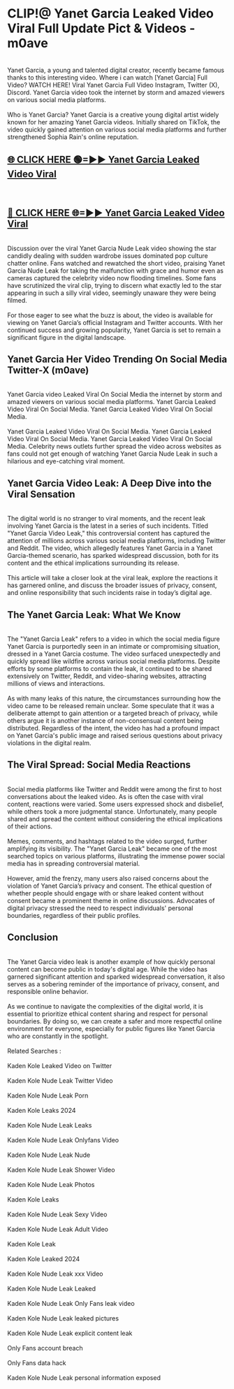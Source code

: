 # CLIP!@ Yanet Garcia Leaked Video Viral Full Update Pict & Videos - m0ave
<br>
Yanet Garcia, a young and talented digital creator, recently became famous thanks to this interesting video. Where i can watch [Yanet Garcia] Full Video? WATCH HERE! Viral Yanet Garcia Full Video Instagram, Twitter (X), Discord. Yanet Garcia video took the internet by storm and amazed viewers on various social media platforms.
<br><br>
Who is Yanet Garcia? Yanet Garcia is a creative young digital artist widely known for her amazing Yanet Garcia videos. Initially shared on TikTok, the video quickly gained attention on various social media platforms and further strengthened Sophia Rain's online reputation.
<br>
<h2><a href="https://bestclip.site?title=Yanet_Garcia">🌐 CLICK HERE 🟢=►► Yanet Garcia Leaked Video Viral</a></h2>
<br>
<h2><a href="https://bestclip.site?title=Yanet_Garcia">🔴 CLICK HERE 🌐=►► Yanet Garcia Leaked Video Viral</a></h2>
<br>
Discussion over the viral Yanet Garcia Nude Leak video showing the star candidly dealing with sudden wardrobe issues dominated pop culture chatter online. Fans watched and rewatched the short video, praising Yanet Garcia Nude Leak for taking the malfunction with grace and humor even as cameras captured the celebrity video now flooding timelines. Some fans have scrutinized the viral clip, trying to discern what exactly led to the star appearing in such a silly viral video, seemingly unaware they were being filmed.
<br><br>
For those eager to see what the buzz is about, the video is available for viewing on Yanet Garcia’s official Instagram and Twitter accounts. With her continued success and growing popularity, Yanet Garcia is set to remain a significant figure in the digital landscape.
<br>
<h2>Yanet Garcia Her Video Trending On Social Media Twitter-X (m0ave)</h2>
<br>
Yanet Garcia video Leaked Viral On Social Media the internet by storm and amazed viewers on various social media platforms. Yanet Garcia Leaked Video Viral On Social Media. Yanet Garcia Leaked Video Viral On Social Media.
<br><br>
Yanet Garcia Leaked Video Viral On Social Media. Yanet Garcia Leaked Video Viral On Social Media. Yanet Garcia Leaked Video Viral On Social Media. Celebrity news outlets further spread the video across websites as fans could not get enough of watching Yanet Garcia Nude Leak in such a hilarious and eye-catching viral moment.
<br>
<h2>Yanet Garcia Video Leak: A Deep Dive into the Viral Sensation</h2>
<br>
The digital world is no stranger to viral moments, and the recent leak involving Yanet Garcia is the latest in a series of such incidents. Titled "Yanet Garcia Video Leak," this controversial content has captured the attention of millions across various social media platforms, including Twitter and Reddit. The video, which allegedly features Yanet Garcia in a Yanet Garcia-themed scenario, has sparked widespread discussion, both for its content and the ethical implications surrounding its release.
<br><br>
This article will take a closer look at the viral leak, explore the reactions it has garnered online, and discuss the broader issues of privacy, consent, and online responsibility that such incidents raise in today’s digital age.
<br>
<h2>The Yanet Garcia Leak: What We Know</h2>
<br>
The "Yanet Garcia Leak" refers to a video in which the social media figure Yanet Garcia is purportedly seen in an intimate or compromising situation, dressed in a Yanet Garcia costume. The video surfaced unexpectedly and quickly spread like wildfire across various social media platforms. Despite efforts by some platforms to contain the leak, it continued to be shared extensively on Twitter, Reddit, and video-sharing websites, attracting millions of views and interactions.
<br><br>
As with many leaks of this nature, the circumstances surrounding how the video came to be released remain unclear. Some speculate that it was a deliberate attempt to gain attention or a targeted breach of privacy, while others argue it is another instance of non-consensual content being distributed. Regardless of the intent, the video has had a profound impact on Yanet Garcia's public image and raised serious questions about privacy violations in the digital realm.
<br>
<h2>The Viral Spread: Social Media Reactions</h2>
<br>
Social media platforms like Twitter and Reddit were among the first to host conversations about the leaked video. As is often the case with viral content, reactions were varied. Some users expressed shock and disbelief, while others took a more judgmental stance. Unfortunately, many people shared and spread the content without considering the ethical implications of their actions.
<br><br>
Memes, comments, and hashtags related to the video surged, further amplifying its visibility. The "Yanet Garcia Leak" became one of the most searched topics on various platforms, illustrating the immense power social media has in spreading controversial material.
<br><br>
However, amid the frenzy, many users also raised concerns about the violation of Yanet Garcia’s privacy and consent. The ethical question of whether people should engage with or share leaked content without consent became a prominent theme in online discussions. Advocates of digital privacy stressed the need to respect individuals' personal boundaries, regardless of their public profiles.
<br>
<h2>Conclusion</h2>
<br>
The Yanet Garcia video leak is another example of how quickly personal content can become public in today's digital age. While the video has garnered significant attention and sparked widespread conversation, it also serves as a sobering reminder of the importance of privacy, consent, and responsible online behavior.
<br><br>
As we continue to navigate the complexities of the digital world, it is essential to prioritize ethical content sharing and respect for personal boundaries. By doing so, we can create a safer and more respectful online environment for everyone, especially for public figures like Yanet Garcia who are constantly in the spotlight.
<br><br>
Related Searches :
<br><br>
Kaden Kole Leaked Video on Twitter
<br><br>
Kaden Kole Nude Leak Twitter Video
<br><br>
Kaden Kole Nude Leak Porn
<br><br>
Kaden Kole Leaks 2024
<br><br>
Kaden Kole Nude Leak Leaks
<br><br>
Kaden Kole Nude Leak Onlyfans Video
<br><br>
Kaden Kole Nude Leak Nude
<br><br>
Kaden Kole Nude Leak Shower Video
<br><br>
Kaden Kole Nude Leak Photos
<br><br>
Kaden Kole Leaks
<br><br>
Kaden Kole Nude Leak Sexy Video
<br><br>
Kaden Kole Nude Leak Adult Video
<br><br>
Kaden Kole Leak
<br><br>
Kaden Kole Leaked 2024
<br><br>
Kaden Kole Nude Leak xxx Video
<br><br>
Kaden Kole Nude Leak Leaked
<br><br>
Kaden Kole Nude Leak Only Fans leak video
<br><br>
Kaden Kole Nude Leak leaked pictures
<br><br>
Kaden Kole Nude Leak explicit content leak
<br><br>
Only Fans account breach
<br><br>
Only Fans data hack
<br><br>
Kaden Kole Nude Leak personal information exposed